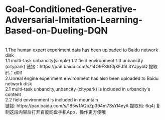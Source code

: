# Goal-Conditioned-Generative-Adversarial-Imitation-Learning-Based-on-Dueling-DQN <br>
<br>
1.The human expert experiment data has been uploaded to Baidu network disk<br>
  1.1 multi-task unbancity(simple)
  1.2 field environment
  1.3 unbancity (citypark)
链接：https://pan.baidu.com/s/14O9FSlG0jXEJfiL3YJpyoQ 提取码：d0i1 <br>
2.Unreal engine experiment environment has also been uploaded to Baidu network disk<br>
  2.1 multi-task unbancity,unbancity (citypark) is included in urbancity's content<br>
  2.2 field environment is included in mountain<br>
链接: https://pan.baidu.com/s/185w1AQbZp394m7SsYl4eyA 提取码: 6q4j 复制这段内容后打开百度网盘手机App，操作更方便哦 <br>
